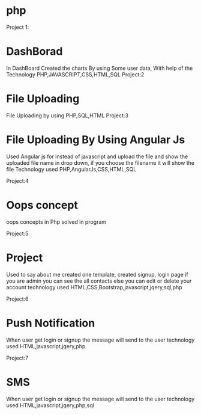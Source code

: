 # php
Project 1:
<h1>DashBorad</h1>
In DashBoard Created the charts By using Some user data, With help of the Technology PHP,JAVASCRIPT,CSS,HTML,SQL
Project:2
<h1>File Uploading</h1>
File Uploading by using PHP,SQL,HTML
Project:3
<h1>File Uploading By Using Angular Js</h1>
Used Angular js for instead of javascript and upload the file and show the uploaded file name in drop down, if you choose the filename it will show the file
Technology used
PHP,AngularJs,CSS,HTML,SQL

Project:4
<h1>Oops concept</h1>
oops concepts in Php solved in program

Project:5
<h1>Project</h1>
Used to say about me created one template, created signup, login page if you are admin you can see the all contacts else you can edit or delete your account
technology used
HTML,CSS,Bootstrap,javascript,jqery,sql,php

Project:6
<h1>Push Notification</h1>
When user get login or signup the message will send to the user 
technology used
HTML,javascript,jqery,php

Project:7
<h1>SMS</h1>
When user get login or signup the message will send to the user 
technology used
HTML,javascript,jqery,php,sql
